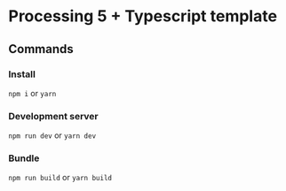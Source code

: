 # Processing 5 + Typescript template

## Commands

### Install

`npm i` or `yarn`

### Development server

`npm run dev` or `yarn dev`

### Bundle

`npm run build` or `yarn build`
